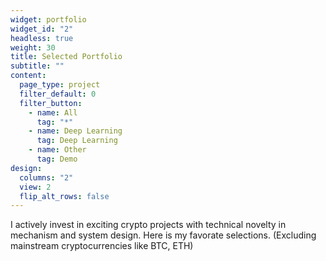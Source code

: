 ```yaml
---
widget: portfolio
widget_id: "2"
headless: true
weight: 30
title: Selected Portfolio
subtitle: ""
content:
  page_type: project
  filter_default: 0
  filter_button:
    - name: All
      tag: "*"
    - name: Deep Learning
      tag: Deep Learning
    - name: Other
      tag: Demo
design:
  columns: "2"
  view: 2
  flip_alt_rows: false
---
```

I actively invest in exciting crypto projects with technical novelty in mechanism and system design. Here is my favorate selections. (Excluding mainstream cryptocurrencies like BTC, ETH)